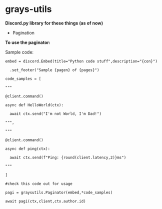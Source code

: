 # grays-utils
**Discord.py library for these things (as of now)**
- Pagination

**To use the paginator:**

Sample code:

`embed = discord.Embed(title="Python code stuff",description="{con}")`

`  .set_footer("Sample {pagen} of {pages}")`


`code_samples = [`

`"""`

`@client.command()`

`async def HelloWorld(ctx):`

`  await ctx.send("I'm not World, I'm Dad!")`

`""",`

`"""`

`@client.command()`

`async def ping(ctx):`

`  await ctx.send(f"Ping: {round(client.latency,2)}ms")`

`"""`

`]`

`#check this code out for usage`

`pagi = graysutils.Paginator(embed,*code_samples)`

`await pagi(ctx,client,ctx.author.id)`
